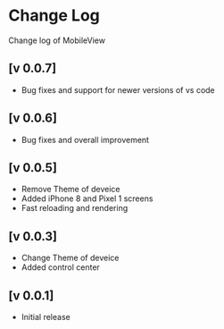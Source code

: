 # Change Log

Change log of MobileView

## [v 0.0.7]

- Bug fixes and support for newer versions of vs code

## [v 0.0.6]

- Bug fixes and overall improvement

## [v 0.0.5]

- Remove Theme of deveice
- Added iPhone 8 and Pixel 1 screens
- Fast reloading and rendering

## [v 0.0.3]

- Change Theme of deveice
- Added control center

## [v 0.0.1]

- Initial release